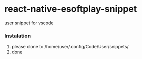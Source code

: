 # react-native-esoftplay-snippet
user snippet for vscode

### Instalation
1. please clone to /home/user/.config/Code/User/snippets/
2. done
